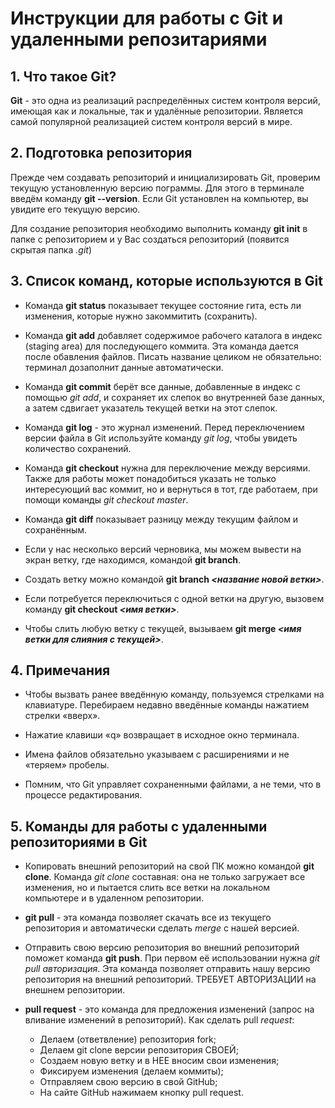 # Инструкции для работы с Git и удаленными репозитариями

## 1. Что такое Git?

**Git** - это одна из реализаций распределённых систем контроля версий, имеющая как и локальные, так и удалённые репозитории. Является самой популярной реализацией систем контроля версий в мире.

## 2. Подготовка репозитория

Прежде чем создавать репозиторий и инициализировать Git, проверим текущую установленную версию пограммы. Для этого в терминале введём команду **git --version**. Если Git установлен на компьютер, вы увидите его текущую версию.

Для создание репозитория необходимо выполнить команду **git init** в папке с репозиторием и у Вас создаться репозиторий (появится скрытая папка *.git*)

## 3. Список команд, которые используются в Git

* Команда **git status** показывает текущее состояние гита, есть ли изменения, которые нужно закоммитить (сохранить).

* Команда **git add** добавляет содержимое рабочего каталога в индекс (staging area) для последующего коммита. Эта команда дается после обавления файлов. Писать название целиком не обязательно: терминал дозаполнит данные автоматически.

* Команда **git commit** берёт все данные, добавленные в индекс с помощью *git add*, и сохраняет их слепок во внутренней базе данных, а затем сдвигает указатель текущей ветки на этот слепок.

* Команда **git log** - это журнал изменений. Перед переключением версии файла в Git используйте команду *git log*, чтобы увидеть количество сохранений. 

* Команда **git checkout** нужна для переключение между версиями. Также для работы может понадобиться указать не только интересующий вас коммит, но и вернуться в тот, где работаем, при помощи команды *git checkout master*.

* Команда **git diff** показывает разницу между текущим файлом и сохранённым.

* Если у нас несколько версий черновика, мы можем вывести на экран ветку, где находимся, командой **git branch**.

* Создать ветку можно командой **git branch _<название новой ветки>_**.

* Если потребуется переключиться с одной ветки на другую, вызовем команду **git checkout _<имя ветки>_**.

* Чтобы слить любую ветку с текущей, вызываем **git merge _<имя ветки для слияния с текущей>_**.


## 4. Примечания 

* Чтобы вызвать ранее введённую команду, пользуемся стрелками на клавиатуре. Перебираем недавно введённые команды нажатием стрелки «вверх».

* Нажатие клавиши «q» возвращает в исходное окно терминала.

* Имена файлов обязательно указываем с расширениями и не «теряем» пробелы. 

* Помним, что Git управляет сохраненными файлами, а не теми, что в процессе редактирования.

## 5. Команды для работы с удаленными репозиториями в Git

* Копировать внешний репозиторий на свой ПК можно командой **git clone**. Команда *git clone* составная: она не только
загружает все изменения, но и пытается слить все ветки на локальном компьютере и в удаленном репозитории.

* **git pull** - эта команда позволяет скачать все из текущего репозитория и автоматически сделать *merge* с нашей версией.

* Отправить свою версию репозитория во внешний репозиторий поможет команда **git push**. При первом её использовании нужна *git pull авторизация*. Эта команда позволяет отправить нашу версию репозитория на внешний репозиторий. ТРЕБУЕТ АВТОРИЗАЦИИ 
на внешнем репозитории.

* **pull request** - это команда для предложения изменений (запрос на вливание изменений в репозиторий). Как сделать pull *request*:
  * Делаем (ответвление) репозитория fork;
  * Делаем git clone версии репозитория СВОЕЙ;
  * Создаем новую ветку и в НЕЕ вносим свои изменения;
  * Фиксируем изменения (делаем коммиты);
  * Отправляем свою версию в свой GitHub;
  * На сайте GitHub нажимаем кнопку pull request.
